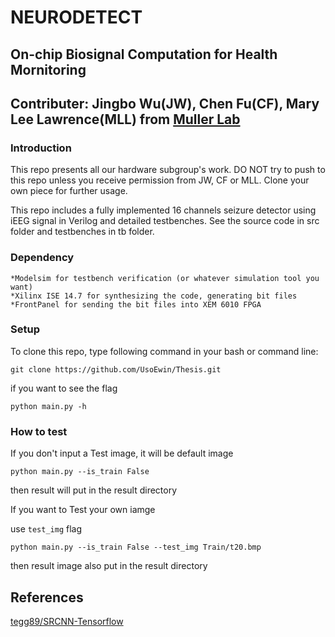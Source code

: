 # NEURODETECT
## On-chip Biosignal Computation for Health Mornitoring

## Contributer: Jingbo Wu(JW), Chen Fu(CF), Mary Lee Lawrence(MLL) from [Muller Lab](https://people.eecs.berkeley.edu/~rikky/Home.html)

### Introduction

This repo presents all our hardware subgroup's work. DO NOT try to push to this repo unless you receive permission from JW, CF or MLL. Clone your own piece for further usage.

This repo includes a fully implemented 16 channels seizure detector using iEEG signal in Verilog and detailed testbenches. See the source code in src folder and testbenches in tb folder.

### Dependency

	*Modelsim for testbench verification (or whatever simulation tool you want)
	*Xilinx ISE 14.7 for synthesizing the code, generating bit files
	*FrontPanel for sending the bit files into XEM 6010 FPGA

### Setup
To clone this repo, type following command in your bash or command line:
```
git clone https://github.com/UsoEwin/Thesis.git
```

if you want to see the flag 
```
python main.py -h
```

### How to test

If you don't input a Test image, it will be default image
```
python main.py --is_train False
```
then result will put in the result directory


If you want to Test your own iamge

use `test_img` flag

```
python main.py --is_train False --test_img Train/t20.bmp
```

then result image also put in the result directory

## References

   [tegg89/SRCNN-Tensorflow](https://github.com/tegg89/SRCNN-Tensorflow)

